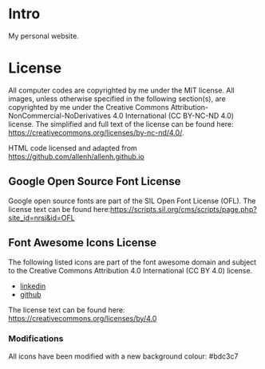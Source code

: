 # Intro
My personal website.

# License
All computer codes are copyrighted by me under the MIT license.
All images, unless otherwise specified in the following section(s), are copyrighted by me under the Creative Commons Attribution-NonCommercial-NoDerivatives 4.0 International (CC BY-NC-ND 4.0) license. The simplified and full text of the license can be found here: https://creativecommons.org/licenses/by-nc-nd/4.0/.

HTML code licensed and adapted from https://github.com/allenh/allenh.github.io

## Google Open Source Font License
Google open source fonts are part of the SIL Open Font License (OFL).
The license text can be found here:https://scripts.sil.org/cms/scripts/page.php?site_id=nrsi&id=OFL

## Font Awesome Icons License
The following listed icons are part of the font awesome domain and subject to the Creative Commons Attribution 4.0 International (CC BY 4.0) license.
* [linkedin](https://fontawesome.com/icons/linkedin?style=brands)
* [github](https://fontawesome.com/icons/github-square?style=brands)

The license text can be found here: https://creativecommons.org/licenses/by/4.0

### Modifications
All icons have been modified with a new background colour: #bdc3c7
